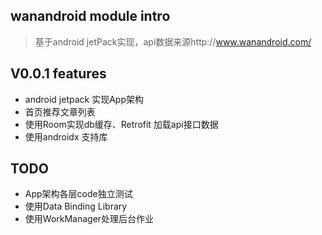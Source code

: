 ## wanandroid module intro
>基于android jetPack实现，api数据来源http://www.wanandroid.com/

## V0.0.1 features
- android jetpack 实现App架构
- 首页推荐文章列表
- 使用Room实现db缓存、Retrofit 加载api接口数据
- 使用androidx 支持库

## TODO
- App架构各层code独立测试
- 使用Data Binding Library
- 使用WorkManager处理后台作业
